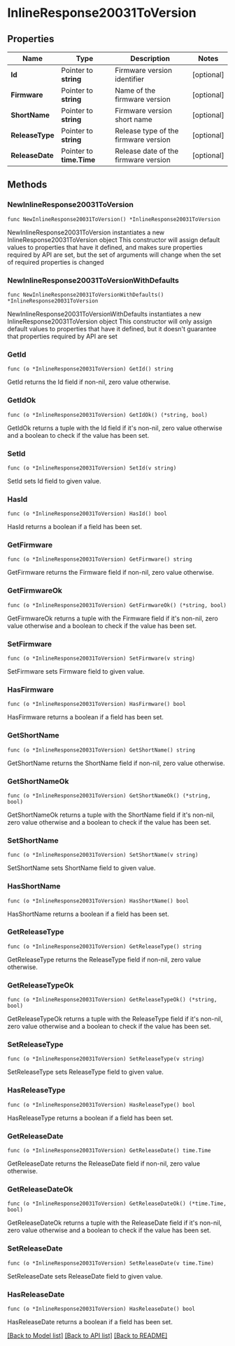 # InlineResponse20031ToVersion

## Properties

Name | Type | Description | Notes
------------ | ------------- | ------------- | -------------
**Id** | Pointer to **string** | Firmware version identifier | [optional] 
**Firmware** | Pointer to **string** | Name of the firmware version | [optional] 
**ShortName** | Pointer to **string** | Firmware version short name | [optional] 
**ReleaseType** | Pointer to **string** | Release type of the firmware version | [optional] 
**ReleaseDate** | Pointer to **time.Time** | Release date of the firmware version | [optional] 

## Methods

### NewInlineResponse20031ToVersion

`func NewInlineResponse20031ToVersion() *InlineResponse20031ToVersion`

NewInlineResponse20031ToVersion instantiates a new InlineResponse20031ToVersion object
This constructor will assign default values to properties that have it defined,
and makes sure properties required by API are set, but the set of arguments
will change when the set of required properties is changed

### NewInlineResponse20031ToVersionWithDefaults

`func NewInlineResponse20031ToVersionWithDefaults() *InlineResponse20031ToVersion`

NewInlineResponse20031ToVersionWithDefaults instantiates a new InlineResponse20031ToVersion object
This constructor will only assign default values to properties that have it defined,
but it doesn't guarantee that properties required by API are set

### GetId

`func (o *InlineResponse20031ToVersion) GetId() string`

GetId returns the Id field if non-nil, zero value otherwise.

### GetIdOk

`func (o *InlineResponse20031ToVersion) GetIdOk() (*string, bool)`

GetIdOk returns a tuple with the Id field if it's non-nil, zero value otherwise
and a boolean to check if the value has been set.

### SetId

`func (o *InlineResponse20031ToVersion) SetId(v string)`

SetId sets Id field to given value.

### HasId

`func (o *InlineResponse20031ToVersion) HasId() bool`

HasId returns a boolean if a field has been set.

### GetFirmware

`func (o *InlineResponse20031ToVersion) GetFirmware() string`

GetFirmware returns the Firmware field if non-nil, zero value otherwise.

### GetFirmwareOk

`func (o *InlineResponse20031ToVersion) GetFirmwareOk() (*string, bool)`

GetFirmwareOk returns a tuple with the Firmware field if it's non-nil, zero value otherwise
and a boolean to check if the value has been set.

### SetFirmware

`func (o *InlineResponse20031ToVersion) SetFirmware(v string)`

SetFirmware sets Firmware field to given value.

### HasFirmware

`func (o *InlineResponse20031ToVersion) HasFirmware() bool`

HasFirmware returns a boolean if a field has been set.

### GetShortName

`func (o *InlineResponse20031ToVersion) GetShortName() string`

GetShortName returns the ShortName field if non-nil, zero value otherwise.

### GetShortNameOk

`func (o *InlineResponse20031ToVersion) GetShortNameOk() (*string, bool)`

GetShortNameOk returns a tuple with the ShortName field if it's non-nil, zero value otherwise
and a boolean to check if the value has been set.

### SetShortName

`func (o *InlineResponse20031ToVersion) SetShortName(v string)`

SetShortName sets ShortName field to given value.

### HasShortName

`func (o *InlineResponse20031ToVersion) HasShortName() bool`

HasShortName returns a boolean if a field has been set.

### GetReleaseType

`func (o *InlineResponse20031ToVersion) GetReleaseType() string`

GetReleaseType returns the ReleaseType field if non-nil, zero value otherwise.

### GetReleaseTypeOk

`func (o *InlineResponse20031ToVersion) GetReleaseTypeOk() (*string, bool)`

GetReleaseTypeOk returns a tuple with the ReleaseType field if it's non-nil, zero value otherwise
and a boolean to check if the value has been set.

### SetReleaseType

`func (o *InlineResponse20031ToVersion) SetReleaseType(v string)`

SetReleaseType sets ReleaseType field to given value.

### HasReleaseType

`func (o *InlineResponse20031ToVersion) HasReleaseType() bool`

HasReleaseType returns a boolean if a field has been set.

### GetReleaseDate

`func (o *InlineResponse20031ToVersion) GetReleaseDate() time.Time`

GetReleaseDate returns the ReleaseDate field if non-nil, zero value otherwise.

### GetReleaseDateOk

`func (o *InlineResponse20031ToVersion) GetReleaseDateOk() (*time.Time, bool)`

GetReleaseDateOk returns a tuple with the ReleaseDate field if it's non-nil, zero value otherwise
and a boolean to check if the value has been set.

### SetReleaseDate

`func (o *InlineResponse20031ToVersion) SetReleaseDate(v time.Time)`

SetReleaseDate sets ReleaseDate field to given value.

### HasReleaseDate

`func (o *InlineResponse20031ToVersion) HasReleaseDate() bool`

HasReleaseDate returns a boolean if a field has been set.


[[Back to Model list]](../README.md#documentation-for-models) [[Back to API list]](../README.md#documentation-for-api-endpoints) [[Back to README]](../README.md)


